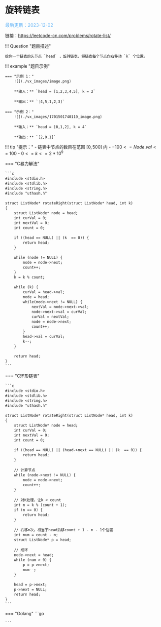 # 旋转链表

<span style="color:rgb(100,180,246);font-size:11pt">最后更新：2023-12-02</span>

链接：https://leetcode-cn.com/problems/rotate-list/

!!! Question "题目描述"

    给你一个链表的头节点 `head` ，旋转链表，将链表每个节点向右移动 `k` 个位置。

!!! example "题目示例"

    === "示例 1："
        ![](./vx_images/image.png)
        
        **输入：** `head = [1,2,3,4,5], k = 2`

        **输出：** `[4,5,1,2,3]`

    === "示例 2："
        ![](./vx_images/1701501740110_image.png)

        **输入：** `head = [0,1,2], k = 4`

        **输出：** `[2,0,1]`


!!! tip "提示："
    - 链表中节点的数目在范围 $[0, 500]$ 内
    - $-100 <= Node.val <= 100$
    - $0 <= k <= 2 * 10^9$


=== "C暴力解法"

    ```c
    #include <stdio.h>
    #include <stdlib.h>
    #include <string.h>
    #include "uthash.h"

    struct ListNode* rotateRight(struct ListNode* head, int k)
    {
        struct ListNode* node = head;
        int curVal = 0;
        int nextVal = 0;
        int count = 0;

        if ((head == NULL) || (k  == 0)) {
            return head;
        }

        while (node != NULL) {
            node = node->next;
            count++;
        }
        k = k % count;

        while (k) {
            curVal = head->val;
            node = head;
            while(node->next != NULL) {
                nextVal = node->next->val;
                node->next->val = curVal;
                curVal = nextVal;
                node = node->next;
                count++;
            }
            head->val = curVal;
            k--;
        }

        return head;
    }
    ```

=== "C环形链表"

    ```c
    #include <stdio.h>
    #include <stdlib.h>
    #include <string.h>
    #include "uthash.h"

    struct ListNode* rotateRight(struct ListNode* head, int k)
    {
        struct ListNode* node = head;
        int curVal = 0;
        int nextVal = 0;
        int count = 0;

        if ((head == NULL) || (head->next == NULL) || (k  == 0)) {
            return head;
        }

        // 计算节点
        while (node->next != NULL) {
            node = node->next;
            count++;
        }

        // 对K处理，让k < count
        int n = k % (count + 1);
        if (n == 0) {
            return head;
        }

        // 右移n次，相当于head后移count + 1 - n - 1个位置
        int num = count - n;
        struct ListNode* p = head;

        // 成环
        node->next = head;
        while (num > 0) {
            p = p->next;
            num--;
        }

        head = p->next;
        p->next = NULL;
        return head;
    }
    ```

=== "Golang"
    ```go


    ```